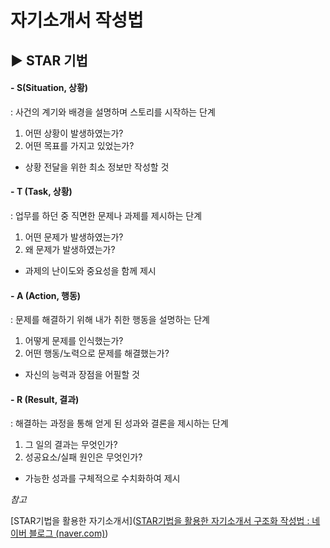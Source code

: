 # 자기소개서 작성법

## ▶ STAR 기법

#### 	- **S**(**Situation, 상황**)
: 사건의 계기와 배경을 설명하며 스토리를 시작하는 단계
1. 어떤 상황이 발생하였는가?		
2. 어떤 목표를 가지고 있었는가?
- 상황 전달을 위한 최소 정보만 작성할 것

#### 	- **T** (**Task, 상황**)
: 업무를 하던 중 직면한 문제나 과제를 제시하는 단계
1. 어떤 문제가 발생하였는가?
2. 왜 문제가 발생하였는가?
- 과제의 난이도와 중요성을 함께 제시

#### 	- **A** (**Action, 행동**)
: 문제를 해결하기 위해 내가 취한 행동을 설명하는 단계
1. 어떻게 문제를 인식했는가?
2. 어떤 행동/노력으로 문제를 해결했는가?
- 자신의 능력과 장점을 어필할 것

#### 	- **R** (**Result, 결과**)
: 해결하는 과정을 통해 얻게 된 성과와 결론을 제시하는 단계
1. 그 일의 결과는 무엇인가?
2. 성공요소/실패 원인은 무엇인가?
- 가능한 성과를 구체적으로 수치화하여 제시


*참고*

[STAR기법을 활용한 자기소개서]([STAR기법을 활용한 자기소개서 구조화 작성법 : 네이버 블로그 (naver.com)](https://blog.naver.com/goodjob_company/222114563904))